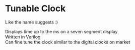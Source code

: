 # Tunable Clock
Like the name suggests :) 

Displays time up to the ms on a seven segment display</br>
Written in Verilog</br>
Can fine tune the clock similar to the digital clocks on market</br>
